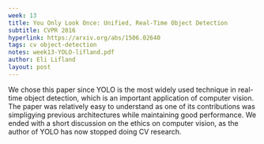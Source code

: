 ```yaml
---
week: 13
title: You Only Look Once: Unified, Real-Time Object Detection
subtitle: CVPR 2016
hyperlink: https://arxiv.org/abs/1506.02640
tags: cv object-detection
notes: week13-YOLO-lifland.pdf
author: Eli Lifland
layout: post
---
```

We chose this paper since YOLO is the most widely used technique in real-time object detection, which is an important application of computer vision. The paper was relatively easy to understand as one of its contributions was simpligying previous architectures while maintaining good performance. We ended with a short discussion on the ethics on computer vision, as the author of YOLO has now stopped doing CV research.
